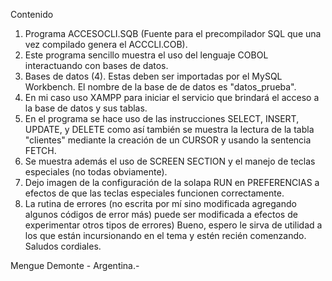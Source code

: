 Contenido
1. Programa ACCESOCLI.SQB (Fuente para el precompilador SQL que una vez compilado genera el ACCCLI.COB).
2. Este programa sencillo muestra el uso del lenguaje COBOL interactuando con bases de datos. 
3. Bases de datos (4). Estas deben ser importadas por el MySQL Workbench. El nombre de la base de
   de datos es "datos_prueba".
4. En mi caso uso XAMPP para iniciar el servicio que brindará el acceso a la base de datos y sus tablas.
5. En el programa se hace uso de las instrucciones SELECT, INSERT, UPDATE, y DELETE como así también se
   muestra la lectura de la tabla "clientes" mediante la creación de un CURSOR y usando la sentencia FETCH.
6. Se muestra además el uso de SCREEN SECTION y el manejo de teclas especiales (no todas obviamente).
7. Dejo imagen de la configuración de la solapa RUN en PREFERENCIAS a efectos de que las teclas
   especiales funcionen correctamente.  
8. La rutina de errores (no escrita por mí sino modificada agregando algunos códigos de error más) puede
   ser modificada a efectos de experimentar otros tipos de errores)
Bueno, espero le sirva de utilidad a los que están incursionando en el tema y estén recién comenzando.
Saludos cordiales.

Mengue Demonte - Argentina.-
